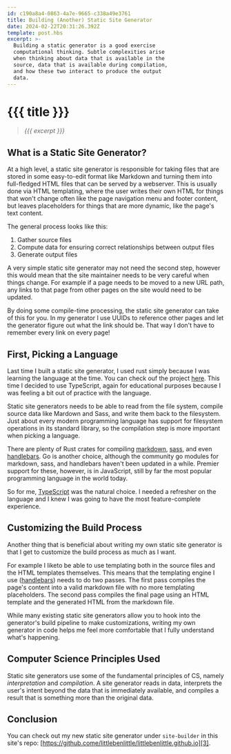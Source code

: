 ```yaml
---
id: c190a8a4-0863-4a7e-9665-c338a49e3761
title: Building (Another) Static Site Generator
date: 2024-02-22T20:31:26.392Z
template: post.hbs
excerpt: >-
  Building a static generator is a good exercise
  computational thinking. Subtle complexities arise
  when thinking about data that is available in the
  source, data that is available during compilation,
  and how these two interact to produce the output
  data.
---
```


# {{{ title }}}

> _{{{ excerpt }}}_

## What is a Static Site Generator?

At a high level, a static site generator is responsible for taking
files that are stored in some easy-to-edit format like Markdown
and turning them into full-fledged HTML files that can be served
by a webserver. This is usually done via HTML templating, where
the user writes their own HTML for things that won't change often
like the page navigation menu and footer content, but leaves
placeholders for things that are more dynamic, like the page's
text content.

The general process looks like this:

1. Gather source files
2. Compute data for ensuring correct relationships between output files
3. Generate output files 

A very simple static site generator may not need the second step,
however this would mean that the site maintainer needs to be very
careful when things change. For example if a page needs to be moved
to a new URL path, any links to that page from other pages on the
site would need to be updated.

By doing some compile-time processing, the static site generator
can take of this for you. In my generator I use UUIDs to reference
other pages and let the generator figure out what the link should
be. That way I don't have to remember every link on every page!

## First, Picking a Language

Last time I built a static site generator, I used rust simply
because I was learning the language at the time. You can check
ouf the project [here][1]. This time I decided to use TypeScript,
again for educational purposes because I was feeling a bit out of
practice with the language. 

Static site generators needs to be able to read from the file
system, compile source data like Mardown and Sass, and write
them back to the filesystem. Just about every modern programming
language has support for filesystem operations in its standard
library, so the compilation step is more important when picking
a language.

There are plenty of Rust crates for compiling [markdown][rs-md],
[sass][rs-sass], and even [handlebars][rs-hbs]. Go is another
choice, although the community go modules for markdown, sass, and
handlebars haven't been updated in a while. Premier support for
these, however, is in JavaScript, still by far the most popular
programming language in the world today.

So for me, [TypeScript][ts] was the natural choice. I needed a
refresher on the language and I knew I was going to have the most
feature-complete experience.

## Customizing the Build Process

Another thing that is beneficial about writing my own static
site generator is that I get to customize the build process
as much as I want.

For example I liketo be able to use templating
both in the source files and the HTML templates themselves.
This means that the templating engine I use ([handlebars][2])
needs to do two passes. The first pass compiles the page's
content into a valid markdown file with no more templating
placeholders. The second pass compiles the final page using
an HTML template and the generated HTML from the markdown file.

While many existing static site generators allow you to hook into
the generator's build pipeline to make customizations, writing
my own generator in code helps me feel more comfortable that I
fully understand what's happening.

## Computer Science Principles Used

Static site generators use some of the fundamental principles
of CS, namely _interpretation_ and _compilation_. A site
generator reads in data, interprets the user's intent beyond
the data that is immediately available, and compiles a result
that is something more than the original data.

## Conclusion

You can check out my new static site generator under `site-builder`
in this site's repo:
[https://github.come/littlebenlittle/littlebenlittle.github.io][3].

[1]: https://github.com/littlebenlittle/site-gen
[2]: https://handlebarsjs.com/
[3]: https://github.com/littlebenlittle/littlebenlittle.github.io
[rs-md]: https://crates.io/keywords/markdown
[rs-sass]: https://crates.io/search?q=sass
[rs-hbs]: https://crates.io/crates/handlebars
[ts]: https://www.typescriptlang.org/
